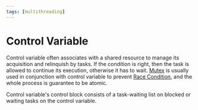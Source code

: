 ```yaml
---
tags: [multithreading]
---
```


# Control Variable

Control variable often associates with a shared resource to manage its
acquisition and relinquish by tasks. If the condition is right, then the task is
allowed to continue its execution, otherwise it has to wait.
[Mutex](202112061117.md) is usually used in conjunction with control variable to
prevent [Race Condition](202112061109.md), and the whole process is guarantee to
be atomic.

Control variable's control block consists of a task-waiting list on blocked or
waiting tasks on the control variable.
